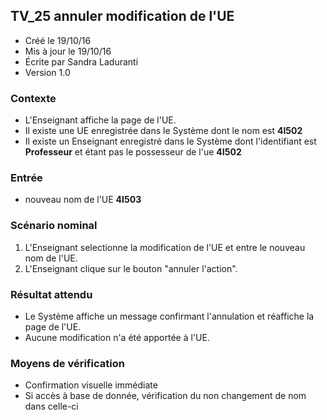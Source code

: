 ## TV_25 annuler modification de l'UE

* Créé le 19/10/16
* Mis à jour le 19/10/16
* Écrite par Sandra Laduranti
* Version 1.0

### Contexte

* L'Enseignant affiche la page de l'UE.
* Il existe une UE enregistrée dans le Système dont le nom est **4I502**
* Il existe un Enseignant enregistré dans le Système dont l'identifiant est **Professeur** et étant pas le possesseur de l'ue **4I502**

### Entrée

* nouveau nom de l'UE **4I503**

### Scénario nominal

1. L'Enseignant selectionne la modification de l'UE et entre le nouveau nom de l'UE.
2. L'Enseignant clique sur le bouton "annuler l'action".

### Résultat attendu

* Le Système affiche un message confirmant l'annulation et réaffiche la page de l'UE.
* Aucune modification n'a été apportée à l'UE.


### Moyens de vérification

* Confirmation visuelle immédiate
* Si accès à base de donnée, vérification du non changement de nom dans celle-ci
